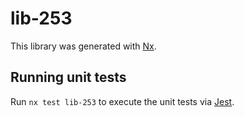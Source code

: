 # lib-253

This library was generated with [Nx](https://nx.dev).

## Running unit tests

Run `nx test lib-253` to execute the unit tests via [Jest](https://jestjs.io).
